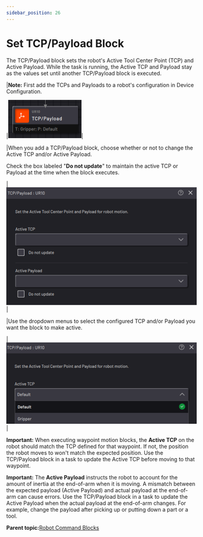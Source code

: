 ```yaml
---
sidebar_position: 26
---
```


# Set TCP/Payload Block

The TCP/Payload block sets the robot's Active Tool Center Point \(TCP\) and Active Payload. While the task is running, the Active TCP and Payload stay as the values set until another TCP/Payload block is executed.

|**Note:** First add the TCPs and Payloads to a robot's configuration in Device Configuration.

|![](../Images/TaskCanvasBlockGlossary/Robot-TCPAndPayload-Block.png)|

|When you add a TCP/Payload block, choose whether or not to change the Active TCP and/or Active Payload.

Check the box labeled "**Do not update**" to maintain the active TCP or Payload at the time when the block executes.

|![](../Images/TaskCanvasBlockGlossary/Robot-TCPAndPayload-Settings.png)|

|Use the dropdown menus to select the configured TCP and/or Payload you want the block to make active.

|![](../Images/TaskCanvasBlockGlossary/Robot-TCPAndPayload-Settings-TCPDropdown.png)|

**Important:** When executing waypoint motion blocks, the **Active TCP** on the robot should match the TCP defined for that waypoint. If not, the position the robot moves to won't match the expected position. Use the TCP/Payload block in a task to update the Active TCP before moving to that waypoint.

**Important:** The **Active Payload** instructs the robot to account for the amount of inertia at the end-of-arm when it is moving. A mismatch between the expected payload \(Active Payload\) and actual payload at the end-of-arm can cause errors. Use the TCP/Payload block in a task to update the Active Payload when the actual payload at the end-of-arm changes. For example, change the payload after picking up or putting down a part or a tool.

**Parent topic:**[Robot Command Blocks](../TaskCanvasBlockGlossary/Robot-Overview.md)

